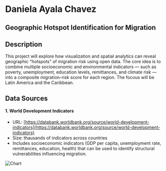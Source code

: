 # Daniela Ayala Chavez 

## Geographic Hotspot Identification for Migration

## Description
This project will explore how visualization and spatial analytics can reveal geographic “hotspots” of migration risk using open data. The core idea is to combine multiple socioeconomic and environmental indicators — such as poverty, unemployment, education levels, remittances, and climate risk — into a composite migration-risk score for each region. The focous will be Latin America and the Caribbean.

## Data Sources

#### 1. World Development Indicators
- URL: [https://databank.worldbank.org/source/world-development-indicators](https://databank.worldbank.org/source/world-development-indicators)
- Size: thausands of indicators across countries
- Includes socioeconomic indicators (GDP per capita, unemployment rate, remittances, education, health) that can be used to identify structural vulnerabilities influencing migration.

![Chart]("chart_01_bars_LAC_Caribbean.png")